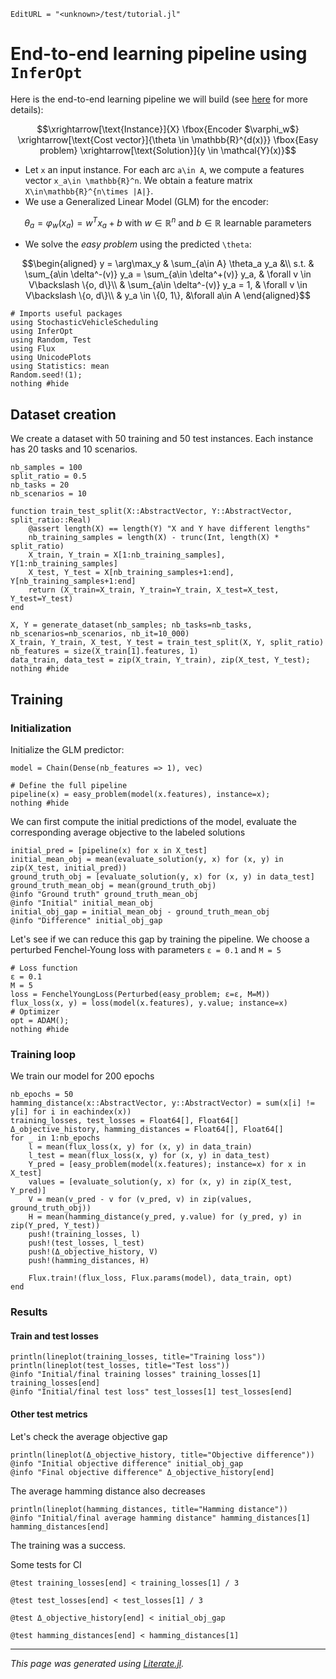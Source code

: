 ```@meta
EditURL = "<unknown>/test/tutorial.jl"
```

# End-to-end learning pipeline using `InferOpt`

Here is the end-to-end learning pipeline we will build (see [here](https://axelparmentier.github.io/InferOpt.jl/dev/math/#Structured-learning-pipeline) for more details):
```math
\xrightarrow[\text{Instance}]{X}
\fbox{Encoder $\varphi_w$}
\xrightarrow[\text{Cost vector}]{\theta \in \mathbb{R}^{d(x)}}
\fbox{Easy problem}
\xrightarrow[\text{Solution}]{y \in \mathcal{Y}(x)}
```

- Let ``x`` an input instance. For each arc ``a\in A``, we compute a features vector ``x_a\in \mathbb{R}^n``. We obtain a feature matrix ``X\in\mathbb{R}^{n\times |A|}``.
- We use a Generalized Linear Model (GLM) for the encoder:
```math
\theta_a = \varphi_w(x_a) = w^T x_a + b \text{ with } w\in \mathbb{R}^n \text{ and } b\in\mathbb{R} \text{ learnable parameters}
```
- We solve the *easy problem* using the predicted ``\theta``:
```math
\begin{aligned}
y = \arg\max_y & \sum_{a\in A} \theta_a y_a &\\
s.t. & \sum_{a\in \delta^-(v)} y_a = \sum_{a\in \delta^+(v)} y_a, & \forall v \in V\backslash \{o, d\}\\
& \sum_{a\in \delta^-(v)} y_a = 1, & \forall v \in V\backslash \{o, d\}\\
& y_a \in \{0, 1\}, &\forall a\in A
\end{aligned}
```

````@example tutorial
# Imports useful packages
using StochasticVehicleScheduling
using InferOpt
using Random, Test
using Flux
using UnicodePlots
using Statistics: mean
Random.seed!(1);
nothing #hide
````

## Dataset creation

We create a dataset with 50 training and 50 test instances.
Each instance has 20 tasks and 10 scenarios.

````@example tutorial
nb_samples = 100
split_ratio = 0.5
nb_tasks = 20
nb_scenarios = 10

function train_test_split(X::AbstractVector, Y::AbstractVector, split_ratio::Real)
    @assert length(X) == length(Y) "X and Y have different lengths"
    nb_training_samples = length(X) - trunc(Int, length(X) * split_ratio)
    X_train, Y_train = X[1:nb_training_samples], Y[1:nb_training_samples]
    X_test, Y_test = X[nb_training_samples+1:end], Y[nb_training_samples+1:end]
    return (X_train=X_train, Y_train=Y_train, X_test=X_test, Y_test=Y_test)
end

X, Y = generate_dataset(nb_samples; nb_tasks=nb_tasks, nb_scenarios=nb_scenarios, nb_it=10_000)
X_train, Y_train, X_test, Y_test = train_test_split(X, Y, split_ratio)
nb_features = size(X_train[1].features, 1)
data_train, data_test = zip(X_train, Y_train), zip(X_test, Y_test);
nothing #hide
````

## Training

### Initialization

Initialize the GLM predictor:

````@example tutorial
model = Chain(Dense(nb_features => 1), vec)
````

````@example tutorial
# Define the full pipeline
pipeline(x) = easy_problem(model(x.features), instance=x);
nothing #hide
````

We can first compute the initial predictions of the model,
evaluate the corresponding average objective to the labeled solutions

````@example tutorial
initial_pred = [pipeline(x) for x in X_test]
initial_mean_obj = mean(evaluate_solution(y, x) for (x, y) in zip(X_test, initial_pred))
ground_truth_obj = [evaluate_solution(y, x) for (x, y) in data_test]
ground_truth_mean_obj = mean(ground_truth_obj)
@info "Ground truth" ground_truth_mean_obj
@info "Initial" initial_mean_obj
initial_obj_gap = initial_mean_obj - ground_truth_mean_obj
@info "Difference" initial_obj_gap
````

Let's see if we can reduce this gap by training the pipeline.
We choose a perturbed Fenchel-Young loss with parameters ``ε = 0.1`` and ``M = 5``

````@example tutorial
# Loss function
ε = 0.1
M = 5
loss = FenchelYoungLoss(Perturbed(easy_problem; ε=ε, M=M))
flux_loss(x, y) = loss(model(x.features), y.value; instance=x)
# Optimizer
opt = ADAM();
nothing #hide
````

### Training loop

We train our model for 200 epochs

````@example tutorial
nb_epochs = 50
hamming_distance(x::AbstractVector, y::AbstractVector) = sum(x[i] != y[i] for i in eachindex(x))
training_losses, test_losses = Float64[], Float64[]
Δ_objective_history, hamming_distances = Float64[], Float64[]
for _ in 1:nb_epochs
    l = mean(flux_loss(x, y) for (x, y) in data_train)
    l_test = mean(flux_loss(x, y) for (x, y) in data_test)
    Y_pred = [easy_problem(model(x.features); instance=x) for x in  X_test]
    values = [evaluate_solution(y, x) for (x, y) in zip(X_test, Y_pred)]
    V = mean(v_pred - v for (v_pred, v) in zip(values, ground_truth_obj))
    H = mean(hamming_distance(y_pred, y.value) for (y_pred, y) in zip(Y_pred, Y_test))
    push!(training_losses, l)
    push!(test_losses, l_test)
    push!(Δ_objective_history, V)
    push!(hamming_distances, H)

    Flux.train!(flux_loss, Flux.params(model), data_train, opt)
end
````

### Results

#### Train and test losses

````@example tutorial
println(lineplot(training_losses, title="Training loss"))
println(lineplot(test_losses, title="Test loss"))
@info "Initial/final training losses" training_losses[1] training_losses[end]
@info "Initial/final test loss" test_losses[1] test_losses[end]
````

#### Other test metrics
Let's check the average objective gap

````@example tutorial
println(lineplot(Δ_objective_history, title="Objective difference"))
@info "Initial objective difference" initial_obj_gap
@info "Final objective difference" Δ_objective_history[end]
````

The average hamming distance also decreases

````@example tutorial
println(lineplot(hamming_distances, title="Hamming distance"))
@info "Initial/final average hamming distance" hamming_distances[1] hamming_distances[end]
````

The training was a success.

Some tests for CI

````@example tutorial
@test training_losses[end] < training_losses[1] / 3
````

````@example tutorial
@test test_losses[end] < test_losses[1] / 3
````

````@example tutorial
@test Δ_objective_history[end] < initial_obj_gap
````

````@example tutorial
@test hamming_distances[end] < hamming_distances[1]
````

---

*This page was generated using [Literate.jl](https://github.com/fredrikekre/Literate.jl).*

